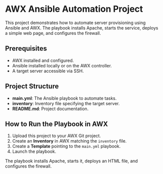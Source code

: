 # AWX Ansible Automation Project

This project demonstrates how to automate server provisioning using Ansible and AWX. The playbook installs Apache, starts the service, deploys a simple web page, and configures the firewall.

## Prerequisites

- AWX installed and configured.
- Ansible installed locally or on the AWX controller.
- A target server accessible via SSH.

## Project Structure

- **main.yml**: The Ansible playbook to automate tasks.
- **inventory**: Inventory file specifying the target server.
- **README.md**: Project documentation.

## How to Run the Playbook in AWX

1. Upload this project to your AWX Git project.
2. Create an **Inventory** in AWX matching the `inventory` file.
3. Create a **Template** pointing to the `main.yml` playbook.
4. Launch the playbook.

The playbook installs Apache, starts it, deploys an HTML file, and configures the firewall.
